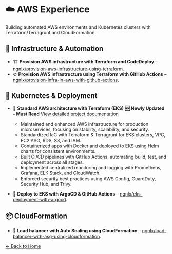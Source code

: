 # ☁️ AWS Experience

Building automated AWS environments and Kubernetes clusters with Terraform/Terragrunt and CloudFormation.

## 🔧 Infrastructure & Automation
- 🏗️ **Provision AWS infrastructure with Terraform and CodeDeploy** – [ngnlx/provision-aws-infrastructure-using-terraform](https://github.com/ngnlx/provision-aws-infrastructure-using-terraform).
- ⚙️ **Provision AWS infrastructure using Terraform with GitHub Actions** – [ngnlx/provision-infra-in-aws-with-github-actions](https://github.com/ngnlx/provision-infra-in-aws-with-github-actions).

## 🐳 Kubernetes & Deployment

- 🐋 **Standard AWS architecture with Terraform (EKS)** **🆕 Newly Updated - Must Read** [View detailed project documentation](eks-project.md)
  - Maintained and enhanced AWS infrastructure for production microservices, focusing on stability, scalability, and security.
  - Standardized IaC with Terraform & Terragrunt for EKS clusters, VPC, EC2 ASG, RDS, S3, and IAM.
  - Containerized apps with Docker and deployed to EKS using Helm charts for consistent environments.
  - Built CI/CD pipelines with GitHub Actions, automating build, test, and deployment across all stages.
  - Implemented centralized monitoring and logging with Prometheus, Grafana, ELK Stack, and CloudWatch.
  - Enforced security best practices using AWS Config, GuardDuty, Security Hub, and Trivy.

- 🚀 **Deploy to EKS with ArgoCD & GitHub Actions** – [ngnlx/eks-deployment-with-argocd](https://github.com/ngnlx/eks-deployment-with-argocd).

## 📦 CloudFormation

- 📯 **Load balancer with Auto Scaling using CloudFormation** – [ngnlx/load-balancer-with-asg-using-cloudformation](https://github.com/ngnlx/load-balancer-with-asg-using-cloudformation).

[← Back to Home](README.md)
